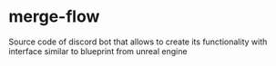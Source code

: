 # merge-flow
Source code of discord bot that allows to create its functionality with interface similar to blueprint from unreal engine
